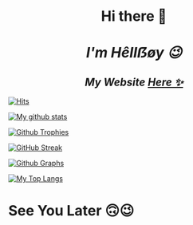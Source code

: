 <h1 align="center">Hi there 👋</h1>

<h1 align="center"><b><i>I'm Hêllẞøy 😉</b></i></h1>

<h2 align="center"><i>My Website <a href="https://hellboy.me">Here ✨</a></i></h2>

[![Hits](https://hits.seeyoufarm.com/api/count/incr/badge.svg?url=https%3A%2F%2Fgithub.com%2FHellBoy-OP&count_bg=%2379C83D&title_bg=%230084FF&icon=arduino.svg&icon_color=%2300FF20&title=Stalks&edge_flat=false)](https://hits.seeyoufarm.com)

[![My github stats](https://github-readme-stats.vercel.app/api?username=HellBoy-OP&count_private=true&show_icons=true&theme=radical&include_all_commits=true&custom_title=Hêllẞøy's+Github+Stats)](https://github.com/HellBoy-OP)

[![Github Trophies](https://github-profile-trophy.vercel.app/?username=HellBoy-OP&theme=darkhub&no-bg=true&margin-w=15&margin-h=10&row=1&column=6&count_private=true)](https://github.com/ryo-ma/github-profile-trophy)

[![GitHub Streak](http://github-readme-streak-stats.herokuapp.com?user=HellBoy-OP&theme=black-ice)](https://git.io/streak-stats)

[![Github Graphs](https://activity-graph.herokuapp.com/graph?username=HellBoy-OP&bg_color=1F222E&color=F8D866&line=F85D7F&point=FFFFFF&hide_border=true)](https://guthub.com/HellBoy-OP)

[![My Top Langs](https://github-readme-stats.vercel.app/api/top-langs/?username=HellBoy-OP&layout=compact&theme=cobalt)](https://github.com/HellBoy-OP)

# See You Later 🙃😉
<!--
**HellBoy-OP/HellBoy-OP** is a ✨ _special_ ✨ repository because its `README.md` (this file) appears on your GitHub profile.

Here are some ideas to get you started:

- 🔭 I’m currently working on ...
- 🌱 I’m currently learning ...
- 👯 I’m looking to collaborate on ...
- 🤔 I’m looking for help with ...
- 💬 Ask me about ...
- 📫 How to reach me: ...
- 😄 Pronouns: ...
- ⚡ Fun fact: ...
-->
